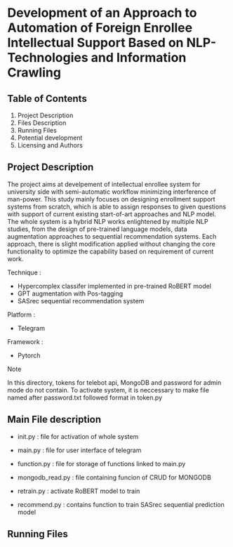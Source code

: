 # Development of an Approach to Automation of Foreign Enrollee Intellectual Support Based on NLP-Technologies and Information Crawling

## Table of Contents

1. Project Description
2. Files Description
3. Running Files
4. Potential development
5. Licensing and Authors

## Project Description
The project aims at develpement of intellectual enrollee system for university side with semi-automatic workflow minimizing interference of man-power. This study mainly focuses on designing enrollment support systems from scratch, which is able to assign responses to given questions with support of current existing start-of-art approaches and NLP model. The whole system is a hybrid NLP works enlightened by multiple NLP studies, from the design of pre-trained language models, data augmentation approaches to sequential recommendation systems. Each approach, there is slight modification applied without changing the core functionality to optimize the capability based on requirement of current work. 

Technique : 
* Hypercomplex classifer implemented in pre-trained RoBERT model
* GPT augmentation with Pos-tagging
* SASrec sequential recommendation system

Platform :
* Telegram

Framework :
* Pytorch

>[!NOTE]
>In this directory, tokens for telebot api, MongoDB and password for admin mode do not contain.
>To activate system, it is neccessary to make file named after password.txt followed format in token.py

## Main File description

* init.py : file for activation of whole system

* main.py : file for user interface of telegram

* function.py : file for storage of functions linked to main.py

* mongodb_read.py : file containing funcion of CRUD for MONGODB

* retrain.py : activate RoBERT model to train

* recommend.py : contains function to train SASrec sequential prediction model

## Running Files


